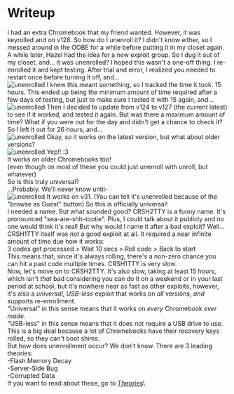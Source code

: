 # Writeup 
I had an extra Chromebook that my friend wanted. However, it was keyrolled and on v128. So how do I unenroll it? I didn't know either, so I messed around in the OOBE for a while before putting it in my closet again. A while later, Hazel had the idea for a new exploit group. So I dug it out of my closet, and... it was unenrolled? I hoped this wasn't a one-off thing. I re-enrolled it and kept testing. After trial and error, I realized you needed to restart once before turning it off, and...\
![unenrolled](CRSH2TTY/Docs/images/v124nissa.png) 
I knew this meant something, so I tracked the time it took. 15 hours. This ended up being the minimum amount of time required after a few days of testing, but just to make sure I tested it with 15 again, and...\
![unenrolled](CRSH2TTY/Docs/images/v124nissa2.jpg) 
Then I decided to update from v124 to v127 (the current latest) to see if it worked, and tested it again. But was there a maximum amount of time? What if you were out for the day and didn't get a chance to check it?\
So I left it out for 26 hours, and...\
![unenrolled](CRSH2TTY/Docs/images/v127nissa.png)
Okay, so it works on the latest version, but what about older versions?\
![unenrolled](CRSH2TTY/Docs/images/v76peppy.png)
Yep!! :3\
It works on older Chromebooks too!\
(even though on most of these you could just unenroll with unroll, but whatever)\
So is this truly universal?\
...Probably. We'll never know until-\
![unenrolled](CRSH2TTY/Docs/images/v31peppy.png)
It works on v31. (You can tell it's unenrolled because of the "browse as Guest" button)
So this is officially universal!\
I needed a name. But what sounded good? CRSH2TTY is a funny name. It's pronounced "sea-are-shh-tootie". Plus, I could talk about it publicly and no one would think it's real! But why would I name it after a bad exploit? Well...\
CRSH1TTY itself was *not* a good exploit at all. It required a near infinite amount of time due how it works:\
3 codes get processed > Wait 10 secs > Roll code > Back to start\
This means that, since it's always rolling, there's a non-zero chance you can hit a past code multiple times. CRSH1TTY is very slow.\
Now, let's move on to CRSH2TTY. It's also slow, taking at least 15 hours, which isn't *that* bad considering you can do it on a weekend or in your last period at school, but it's nowhere near as fast as other exploits, however, it's also a *universal*, *USB-less* exploit that works on *all* versions, *and* supports re-enrollment.\
"Universal" in this sense means that it works on *every* Chromebook *ever made*.\
"USB-less" in this sense means that it does not require a USB drive to use. This is a big deal because a lot of Chromebooks have their recovery keys rolled, so they can't boot shims.\
But how does unenrollment occur? We don't know. There are 3 leading theories:\
-Flash Memory Decay\
-Server-Side Bug\
-Corrupted Data\
If you want to read about these, go to [Theories](CRSH2TTY/Docs/theories)\
 
